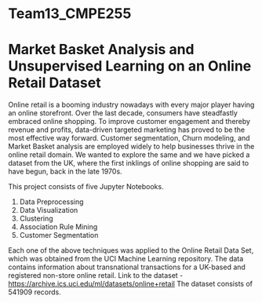 # Team13_CMPE255

# Market Basket Analysis and Unsupervised Learning on an Online Retail Dataset

Online retail is a booming industry nowadays with every major player having an online storefront. Over the last decade, consumers have steadfastly embraced online shopping.
To improve customer engagement and thereby revenue and profits, data-driven targeted marketing has proved to be the most effective way forward. Customer segmentation, Churn modeling, and Market
Basket analysis are employed widely to help businesses thrive in the online retail domain. We wanted to explore the same and we have picked a dataset from the UK, where the first inklings of online shopping
are said to have begun, back in the late 1970s.

This project consists of five Jupyter Notebooks.

1. Data Preprocessing
2. Data Visualization
3. Clustering
4. Association Rule Mining
5. Customer Segmentation

Each one of the above techniques was applied to the Online Retail Data Set, which was obtained from the UCI Machine Learning repository. The data contains information about transnational transactions for a UK-based and registered non-store online retail.
Link to the dataset - https://archive.ics.uci.edu/ml/datasets/online+retail
The dataset consists of 541909 records.
